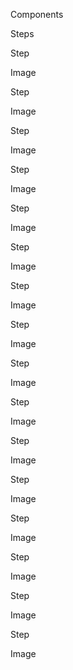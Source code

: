 



Components

Steps

Step 


Image 

Step 


Image 

Step 


Image 

Step 


Image 

Step 


Image 

Step 


Image 

Step 


Image 

Step 


Image 

Step 


Image 

Step 


Image 

Step 


Image 

Step 


Image 

Step 


Image 

Step 


Image 

Step 


Image 

Step 


Image 


